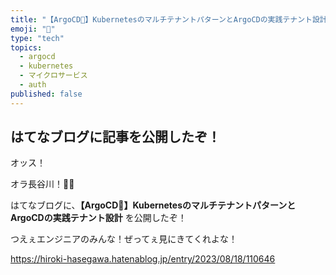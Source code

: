 ```yaml
---
title: "【ArgoCD🐙️】KubernetesのマルチテナントパターンとArgoCDの実践テナント設計"
emoji: "🐙️"
type: "tech"
topics:
  - argocd
  - kubernetes
  - マイクロサービス
  - auth
published: false
---
```


## はてなブログに記事を公開したぞ！

オッス！

オラ長谷川！✋🏻

はてなブログに、**【ArgoCD🐙️】KubernetesのマルチテナントパターンとArgoCDの実践テナント設計** を公開したぞ！

つえぇエンジニアのみんな！ぜってぇ見にきてくれよな！

https://hiroki-hasegawa.hatenablog.jp/entry/2023/08/18/110646
